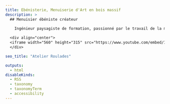 ```yaml
---
title: Ebénisterie, Menuiserie d'Art en bois massif
description: >
  ## Menuisier ébéniste créateur
  
    Ingénieur paysagiste de formation, passionné par le travail de la matière, tout autant que par les paysages et les gens qui les font vivre, je décide en 2023 d’engager une reconversion professionnelle pour devenir menuisier-ébéniste créateur. L'**ATELIER ROULADES** voit le jour.

  <div align="center">
  <iframe width="560" height="315" src="https://www.youtube.com/embed/1y1LefkMADA?si=j8bp3NFiX4jZo-XM" title="YouTube video player" frameborder="0" allow="accelerometer; autoplay; clipboard-write; encrypted-media; gyroscope; picture-in-picture; web-share" referrerpolicy="strict-origin-when-cross-origin" allowfullscreen></iframe>
  </div>

seo_title: "Atelier Roulades"

outputs:
  - html
disableKinds:
  - RSS
  - taxonomy
  - taxonomyTerm
  - accessibility
---
```

